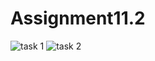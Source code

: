# Assignment11.2


![task 1](https://user-images.githubusercontent.com/34162166/36475471-c61a17aa-1720-11e8-97e6-04dedf95f467.png)
![task 2](https://user-images.githubusercontent.com/34162166/36475473-c66bb4e8-1720-11e8-909e-4a1fa68c0c96.png)
